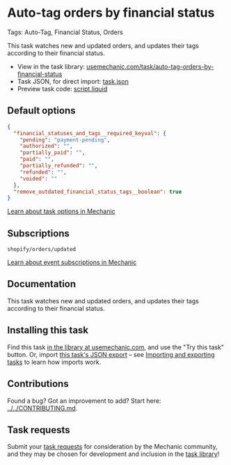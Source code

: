 # Auto-tag orders by financial status

Tags: Auto-Tag, Financial Status, Orders

This task watches new and updated orders, and updates their tags according to their financial status.

* View in the task library: [usemechanic.com/task/auto-tag-orders-by-financial-status](https://usemechanic.com/task/auto-tag-orders-by-financial-status)
* Task JSON, for direct import: [task.json](../../tasks/auto-tag-orders-by-financial-status.json)
* Preview task code: [script.liquid](./script.liquid)

## Default options

```json
{
  "financial_statuses_and_tags__required_keyval": {
    "pending": "payment-pending",
    "authorized": "",
    "partially_paid": "",
    "paid": "",
    "partially_refunded": "",
    "refunded": "",
    "voided": ""
  },
  "remove_outdated_financial_status_tags__boolean": true
}
```

[Learn about task options in Mechanic](https://docs.usemechanic.com/article/471-task-options)

## Subscriptions

```liquid
shopify/orders/updated
```

[Learn about event subscriptions in Mechanic](https://docs.usemechanic.com/article/408-subscriptions)

## Documentation

This task watches new and updated orders, and updates their tags according to their financial status.

## Installing this task

Find this task [in the library at usemechanic.com](https://usemechanic.com/task/auto-tag-orders-by-financial-status), and use the "Try this task" button. Or, import [this task's JSON export](../../tasks/auto-tag-orders-by-financial-status.json) – see [Importing and exporting tasks](https://docs.usemechanic.com/article/505-importing-and-exporting-tasks) to learn how imports work.

## Contributions

Found a bug? Got an improvement to add? Start here: [../../CONTRIBUTING.md](../../CONTRIBUTING.md).

## Task requests

Submit your [task requests](https://mechanic.canny.io/task-requests) for consideration by the Mechanic community, and they may be chosen for development and inclusion in the [task library](https://tasks.mechanic.dev/)!
